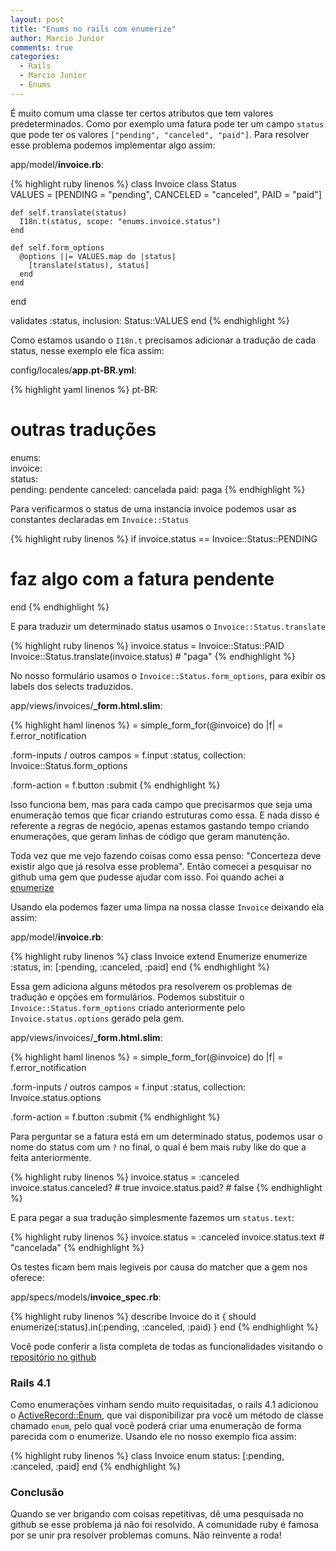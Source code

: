 ```yaml
---
layout: post
title: "Enums no rails com enumerize"
author: Marcio Junior
comments: true
categories:
  - Rails
  - Marcio Junior
  - Enums
---
```


É muito comum uma classe ter certos atributos que tem valores predeterminados. Como por exemplo
uma fatura pode ter um campo `status` que pode ter os valores `["pending", "canceled", "paid"]`.
Para resolver esse problema podemos implementar algo assim:

app/model/**invoice.rb**:

{% highlight ruby linenos %}
class Invoice
  class Status            
    VALUES = [PENDING = "pending", CANCELED = "canceled", PAID = "paid"]

    def self.translate(status)
      I18n.t(status, scope: "enums.invoice.status") 
    end                   

    def self.form_options 
      @options ||= VALUES.map do |status|
        [translate(status), status]    
      end         
    end                   
  end

  validates :status, inclusion: Status::VALUES
end
{% endhighlight %}

Como estamos usando o `I18n.t` precisamos adicionar a tradução de cada status, nesse exemplo ele fica assim:

config/locales/**app.pt-BR.yml**:

{% highlight yaml linenos %}
pt-BR:                    
   # outras traduções
   enums:                  
     invoice:              
       status:             
         pending: pendente 
         canceled: cancelada
         paid: paga 
{% endhighlight %}

Para verificarmos o status de uma instancia invoice podemos usar as constantes declaradas em `Invoice::Status`

{% highlight ruby linenos %}
if invoice.status == Invoice::Status::PENDING
  # faz algo com a fatura pendente
end
{% endhighlight %}

E para traduzir um determinado status usamos o `Invoice::Status.translate`

{% highlight ruby linenos %}
  invoice.status = Invoice::Status::PAID
  Invoice::Status.translate(invoice.status) # "paga"
{% endhighlight %}

No nosso formulário usamos o `Invoice::Status.form_options`, para exibir os labels dos selects traduzidos.

app/views/invoices/**_form.html.slim**:

{% highlight haml linenos %}
= simple_form_for(@invoice) do |f|
   = f.error_notification

   .form-inputs
     / outros campos
     = f.input :status, collection: Invoice::Status.form_options

   .form-action
     = f.button :submit
{% endhighlight %}

Isso funciona bem, mas para cada campo que precisarmos que seja uma enumeração temos que ficar criando estruturas como essa.
E nada disso é referente a regras de negócio, apenas estamos gastando tempo criando enumerações, que geram linhas de código que
geram manutenção.

Toda vez que me vejo fazendo coisas como essa penso: "Concerteza deve existir algo que já resolva esse problema". Então comecei
a pesquisar no github uma gem que pudesse ajudar com isso. Foi quando achei a [enumerize](https://github.com/brainspec/enumerize)

Usando ela podemos fazer uma limpa na nossa classe `Invoice` deixando ela assim:

app/model/**invoice.rb**:

{% highlight ruby linenos %}
  class Invoice
    extend Enumerize
    enumerize :status, in: [:pending, :canceled, :paid]
  end
{% endhighlight %}

Essa gem adiciona alguns métodos pra resolverem os problemas de tradução e opções em formulários.
Podemos substituir o `Invoice::Status.form_options` criado anteriormente pelo `Invoice.status.options` gerado pela gem.

app/views/invoices/**_form.html.slim**:

{% highlight haml linenos %}
= simple_form_for(@invoice) do |f|
   = f.error_notification

   .form-inputs
     / outros campos
     = f.input :status, collection: Invoice.status.options

   .form-action
     = f.button :submit
{% endhighlight %}

Para perguntar se a fatura está em um determinado status, podemos usar o nome do status com
um `?` no final, o qual é bem mais ruby like do que a feita anteriormente.

{% highlight ruby linenos %}
  invoice.status = :canceled
  invoice.status.canceled? # true
  invoice.status.paid? # false
{% endhighlight %}

E para pegar a sua tradução simplesmente fazemos um `status.text`:

{% highlight ruby linenos %}
  invoice.status = :canceled
  invoice.status.text # "cancelada"
{% endhighlight %}

Os testes ficam bem mais legíveis por causa do matcher que a gem nos oferece:

app/specs/models/**invoice_spec.rb**:

{% highlight ruby linenos %}
  describe Invoice do
    it { should enumerize(:status).in(:pending, :canceled, :paid) }
  end
{% endhighlight %}

Você pode conferir a lista completa de todas as funcionalidades visitando o [repositório no github](https://github.com/brainspec/enumerize)

### Rails 4.1

Como enumerações vinham sendo muito requisitadas, o rails 4.1 adicionou o [ActiveRecord::Enum](http://edgeapi.rubyonrails.org/classes/ActiveRecord/Enum.html), 
que vai disponibilizar pra você um método de classe chamado `enum`, pelo qual você poderá criar uma enumeração de forma parecida com o enumerize.
Usando ele no nosso exemplo fica assim:

{% highlight ruby linenos %}
  class Invoice
    enum status: [:pending, :canceled, :paid]
  end
{% endhighlight %}

### Conclusão

Quando se ver brigando com coisas repetitivas, dê uma pesquisada no github se esse problema já não foi resolvido.
A comunidade ruby é famosa por se unir pra resolver problemas comuns. Não reinvente a roda!
